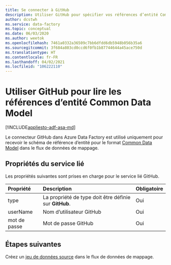 ```yaml
---
title: Se connecter à GitHub
description: Utiliser GitHub pour spécifier vos références d’entité Common Data Model
author: dcstwh
ms.service: data-factory
ms.topic: conceptual
ms.date: 06/03/2020
ms.author: weetok
ms.openlocfilehash: 7461a0332a36509c7bb6dfdd6db5948b056b35a6
ms.sourcegitcommit: 3f684a803cd0ccd6f0fb1b87744644a45ace750d
ms.translationtype: HT
ms.contentlocale: fr-FR
ms.lasthandoff: 04/02/2021
ms.locfileid: "106222110"
---
```

# <a name="use-github-to-read-common-data-model-entity-references"></a>Utiliser GitHub pour lire les références d’entité Common Data Model

[!INCLUDE[appliesto-adf-asa-md](includes/appliesto-adf-asa-md.md)]

Le connecteur GitHub dans Azure Data Factory est utilisé uniquement pour recevoir le schéma de référence d’entité pour le format [Common Data Model](format-common-data-model.md) dans le flux de données de mappage.

## <a name="linked-service-properties"></a>Propriétés du service lié

Les propriétés suivantes sont prises en charge pour le service lié GitHub.

| Propriété | Description | Obligatoire |
|:--- |:--- |:--- |
| type | La propriété de type doit être définie sur **GitHub**. | Oui
| userName | Nom d’utilisateur GitHub | Oui |
| mot de passe | Mot de passe GitHub | Oui |

## <a name="next-steps"></a>Étapes suivantes

Créez un [jeu de données source](data-flow-source.md) dans le flux de données de mappage.